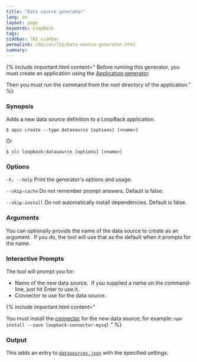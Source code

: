 ```yaml
---
title: "Data source generator"
lang: en
layout: page
keywords: LoopBack
tags:
sidebar: lb2_sidebar
permalink: /doc/en/lb2/Data-source-generator.html
summary:
---
```


{% include important.html content="
Before running this generator, you must create an application using the [Application generator](/doc/en/lb2/Application-generator.html).

Then you must run the command from the root directory of the application."
%}

### Synopsis

Adds a new data source definition to a LoopBack application.

```shell
$ apic create --type datasource [options] [<name>]
```

Or

```shell
$ slc loopback:datasource [options] [<name>]
```

### Options

`-h, --help`
Print the generator's options and usage.

`--skip-cache`
Do not remember prompt answers. Default is false.

`--skip-install`
Do not automatically install dependencies. Default is false.

### Arguments

You can optionally provide the name of the data source to create as an argument.  If you do, the tool will use that as the default when it prompts for the name.

### Interactive Prompts

The tool will prompt you for:

* Name of the new data source.  If you supplied a name on the command-line, just hit Enter to use it.
* Connector to use for the data source.

{% include important.html content="

You must install the [connector](/doc/en/lb2/Connecting-models-to-data-sources.html) for the new data source; for example: `npm install --save loopback-connector-mysql`
" %}

### Output

This adds an entry to [`datasources.json`](/doc/en/lb2/datasources.json.html) with the specified settings.
